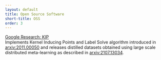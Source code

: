 ```yaml
---
layout: default
title: Open Source Software
short-title: OSS
order: 3
---
```


[Google Research: KIP](https://github.com/google-research/google-research/tree/master/kip)
<br>
Implements Kernel Inducing Points and Label Solve algorithm introduced in [arxiv:2011.00050](https://arxiv.org/abs/2011.00050) and releases distilled datasets obtained using large scale distributed meta-learning as described in [arxiv:2107.13034](https://arxiv.org/abs/2107.13034).
